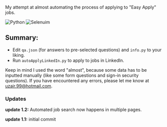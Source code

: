 My attempt at almost automating the process of applying to "Easy Apply" jobs.

![Python](https://img.shields.io/badge/Python-white?logo=python&labelColor=white
) ![Selenuim](https://img.shields.io/badge/Selenuim-%2343B02A?logo=selenium&labelColor=white)

## Summary:
- Edit `qa.json` (for answers to pre-selected questions) and `info.py` to your liking.
- Run `autoApplyLinkedIn.py` to apply to jobs in LinkedIn.

Keep in mind I used the word "almost", because some data has to be inputted manually (like some form questions and sign-in security questions). If you have encountered any errors, please let me know at uzair.99@hotmail.com.

### Updates
<b>update 1.2:</b> Automated job search now happens in multiple pages.

<b>update 1.1:</b> initial commit